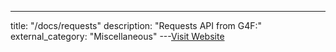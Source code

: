 ---
title: "/docs/requests"
description: "Requests API from G4F:"
external_category: "Miscellaneous"
---[Visit Website](https://github.com/gpt4free/gpt4free.github.io/blob/main/docs/requests.md)

